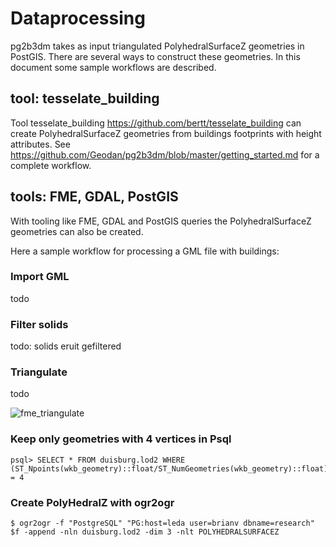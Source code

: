 # Dataprocessing

pg2b3dm takes as input triangulated PolyhedralSurfaceZ geometries in PostGIS. There are several ways to construct these geometries. In this document some sample 
workflows are described.

## tool: tesselate_building

Tool tesselate_building https://github.com/bertt/tesselate_building can create PolyhedralSurfaceZ geometries from buildings footprints with height attributes.
See https://github.com/Geodan/pg2b3dm/blob/master/getting_started.md for a complete workflow.

## tools: FME, GDAL, PostGIS

With tooling like FME, GDAL and PostGIS queries the PolyhedralSurfaceZ geometries can also be created.

Here a sample workflow for processing a GML file with buildings:

### Import GML

todo

### Filter solids

todo: solids eruit gefiltered

### Triangulate

todo

![fme_triangulate](https://user-images.githubusercontent.com/538812/77904859-8c670500-7285-11ea-8982-69ac0db5b630.png)

### Keep only geometries with 4 vertices in Psql

```
psql> SELECT * FROM duisburg.lod2 WHERE (ST_Npoints(wkb_geometry)::float/ST_NumGeometries(wkb_geometry)::float) = 4
```

### Create PolyHedralZ with ogr2ogr

```
$ ogr2ogr -f "PostgreSQL" "PG:host=leda user=brianv dbname=research" $f -append -nln duisburg.lod2 -dim 3 -nlt POLYHEDRALSURFACEZ
```





